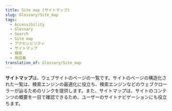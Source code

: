 ```yaml
---
title: Site map (サイトマップ)
slug: Glossary/Site_map
tags:
  - Accessibility
  - Glossary
  - Search
  - Site map
  - アクセシビリティ
  - サイトマップ
  - 検索
  - 用語集
translation_of: Glossary/Site_map
---
```

**サイトマップ**は、ウェブサイトのページの一覧です。サイトのページの構造化された一覧は、検索エンジンの最適化に役立ち、検索エンジンなどのウェブクローラーが辿るためのリンクを提供します。また、サイトマップは、サイトのコンテンツの概要を一目で確認できるため、ユーザーのサイトナビゲーションにも役立ちます。
